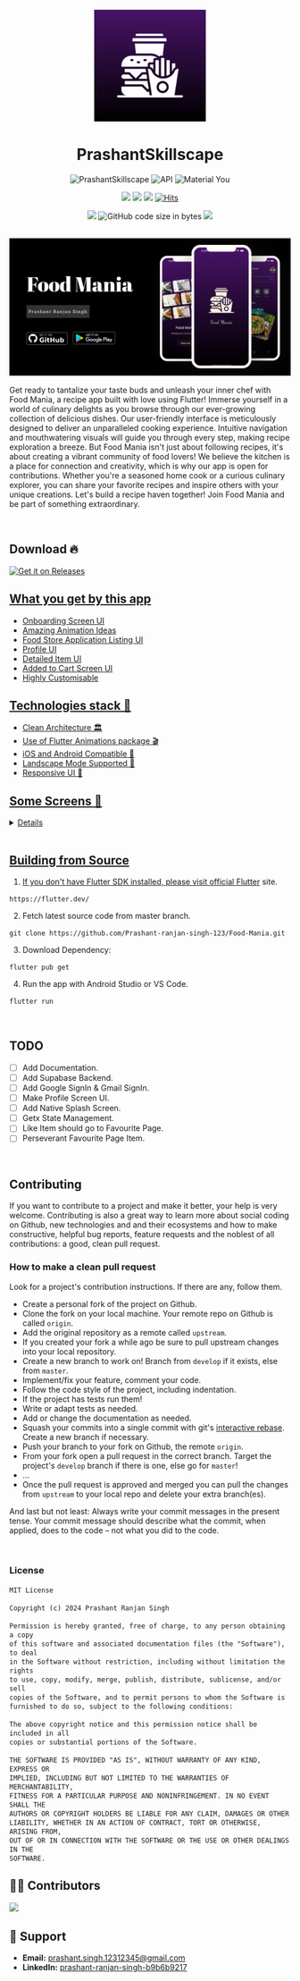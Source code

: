 <div align="center">
<br>
<img src="https://raw.githubusercontent.com/Prashant-ranjan-singh-123/Food-Mania/main/readme_images/icon.png" width="200" />

</div>

<h1 align="center">PrashantSkillscape</h1>


<p align="center">
  <img alt="PrashantSkillscape" src="https://img.shields.io/badge/PrashantSkillscape-00d1a7?style=for-the-badge&logo=flutter&logoColor=white"/>
  <img alt="API" src="https://img.shields.io/badge/Api%2024+-50f270?style=for-the-badge&logo=android&logoColor=black"/>
  <img alt="Material You" src="https://custom-icon-badges.demolab.com/badge/material%20you-lightblue?style=for-the-badge&logo=material-you&logoColor=333"/>
</p>

<p align="center">
  <a href="https://github.com/Prashant-ranjan-singh-123/PrashantSkillscape/releases"><img src="https://img.shields.io/github/v/release/Prashant-ranjan-singh-123/PrashantSkillscape?color=purple&include_prereleases&logo=github&style=for-the-badge"/></a>
  <a href="https://github.com/Prashant-ranjan-singh-123/PrashantSkillscape/stargazers"><img src="https://img.shields.io/github/stars/Prashant-ranjan-singh-123/PrashantSkillscape?color=ffff00&style=for-the-badge"/></a>
  <a href="https://github.com/Prashant-ranjan-singh-123/PrashantSkillscape/network/members"><img src="https://img.shields.io/github/forks/Prashant-ranjan-singh-123/PrashantSkillscape?style=for-the-badge"/></a>
  <a href="https://hits.sh/github.com/Prashant-ranjan-singh-123/PrashantSkillscape/"><img alt="Hits" src="https://hits.sh/github.com/Prashant-ranjan-singh-123/PrashantSkillscape.svg?style=for-the-badge&label=Views&extraCount=10&color=54856b"/></a>
</p>

<p align="center">
  <a href="https://github.com/Prashant-ranjan-singh-123/PrashantSkillscape/releases"><img src="https://img.shields.io/github/downloads/Prashant-ranjan-singh-123/PrashantSkillscape/total?color=orange&style=for-the-badge"/></a>
  <img alt="GitHub code size in bytes" src="https://img.shields.io/github/languages/code-size/Prashant-ranjan-singh-123/PrashantSkillscape?style=for-the-badge&color=ggff20">
  <a href="https://github.com/Prashant-ranjan-singh-123/PrashantSkillscape/graphs/contributors"><img src="https://img.shields.io/github/contributors-anon/Prashant-ranjan-singh-123/PrashantSkillscape?style=for-the-badge&color=ccdd56"/></a>
</p>

<br>


<img src="https://raw.githubusercontent.com/Prashant-ranjan-singh-123/Food-Mania/main/readme_images/feature_graphic.png"/>

<p style="text-align: left; font-weight: normal;">Get ready to tantalize your taste buds and unleash your inner chef with Food Mania, a recipe app built with love using Flutter! Immerse yourself in a world of culinary delights as you browse through our ever-growing collection of delicious dishes. Our user-friendly interface is meticulously designed to deliver an unparalleled cooking experience.  Intuitive navigation and mouthwatering visuals will guide you through every step, making recipe exploration a breeze. But Food Mania isn't just about following recipes, it's about creating a vibrant community of food lovers! We believe the kitchen is a place for connection and creativity, which is why our app is open for contributions. Whether you're a seasoned home cook or a curious culinary explorer, you can share your favorite recipes and inspire others with your unique creations. Let's build a recipe haven together!  Join Food Mania and be part of something extraordinary.</p>

<div>
<br>

## Download 🔥
[<img src="https://raw.githubusercontent.com/flocke/andOTP/master/assets/badges/get-it-on-github.png" alt="Get it on Releases" height="80">](https://github.com/Prashant-ranjan-singh-123/Food-Mania/releases/download/apk-01/Food.Mania.apk)
<a href="https://apt.izzysoft.de/fdroid/index/apk/ru.aleshin.timeplanner" target="_blank">

## What you get by this app
- Onboarding Screen UI
- Amazing Animation Ideas
- Food Store Application Listing UI
- Profile UI
- Detailed Item UI
- Added to Cart Screen UI
- Highly Customisable

## Technologies stack 🚀
- Clean Architecture 🏛️
- Use of Flutter Animations package 🎬
- iOS and Android Compatible 📱
- Landscape Mode Supported 🌄
- Responsive UI 📱
  <br>

## Some Screens 📱
<details>
<table>
  <tr>
    <td><img src="https://raw.githubusercontent.com/Prashant-ranjan-singh-123/Food-Mania/main/readme_images/image_0.png" width="499dp"></td>
    <td><img src="https://raw.githubusercontent.com/Prashant-ranjan-singh-123/Food-Mania/main/readme_images/image_1.png" width="499dp"></td>
  <tr>
    <td><img src="https://raw.githubusercontent.com/Prashant-ranjan-singh-123/Food-Mania/main/readme_images/image_3.png" width="499dp"></td>
    <td><img src="https://raw.githubusercontent.com/Prashant-ranjan-singh-123/Food-Mania/main/readme_images/image_6.png" width="499dp"></td>
 </table>
</details>

<br>

## Building from Source

1. If you don't have Flutter SDK installed, please visit official [Flutter](https://flutter.dev/) site.
```
https://flutter.dev/
```

2. Fetch latest source code from master branch.
```
git clone https://github.com/Prashant-ranjan-singh-123/Food-Mania.git
```

3. Download Dependency:
```
flutter pub get
```

4. Run the app with Android Studio or VS Code.
```
flutter run
```

<br>

## TODO

- [ ] Add Documentation.
- [ ] Add Supabase Backend.
- [ ] Add Google SignIn & Gmail SignIn.
- [ ] Make Profile Screen UI.
- [ ] Add Native Splash Screen.
- [ ] Getx State Management.
- [ ] Like Item should go to Favourite Page.
- [ ] Perseverant Favourite Page Item.

<br>

## Contributing

If you want to contribute to a project and make it better, your help is very welcome. Contributing is also a great way to learn more about social coding on Github, new technologies and and their ecosystems and how to make constructive, helpful bug reports, feature requests and the noblest of all contributions: a good, clean pull request.

### How to make a clean pull request

Look for a project's contribution instructions. If there are any, follow them.

- Create a personal fork of the project on Github.
- Clone the fork on your local machine. Your remote repo on Github is called `origin`.
- Add the original repository as a remote called `upstream`.
- If you created your fork a while ago be sure to pull upstream changes into your local repository.
- Create a new branch to work on! Branch from `develop` if it exists, else from `master`.
- Implement/fix your feature, comment your code.
- Follow the code style of the project, including indentation.
- If the project has tests run them!
- Write or adapt tests as needed.
- Add or change the documentation as needed.
- Squash your commits into a single commit with git's [interactive rebase](https://help.github.com/articles/interactive-rebase). Create a new branch if necessary.
- Push your branch to your fork on Github, the remote `origin`.
- From your fork open a pull request in the correct branch. Target the project's `develop` branch if there is one, else go for `master`!
- ...
- Once the pull request is approved and merged you can pull the changes from `upstream` to your local repo and delete
  your extra branch(es).

And last but not least: Always write your commit messages in the present tense. Your commit message should describe what the commit, when applied, does to the code – not what you did to the code.


<br>

### License

```
MIT License

Copyright (c) 2024 Prashant Ranjan Singh

Permission is hereby granted, free of charge, to any person obtaining a copy
of this software and associated documentation files (the "Software"), to deal
in the Software without restriction, including without limitation the rights
to use, copy, modify, merge, publish, distribute, sublicense, and/or sell
copies of the Software, and to permit persons to whom the Software is
furnished to do so, subject to the following conditions:

The above copyright notice and this permission notice shall be included in all
copies or substantial portions of the Software.

THE SOFTWARE IS PROVIDED "AS IS", WITHOUT WARRANTY OF ANY KIND, EXPRESS OR
IMPLIED, INCLUDING BUT NOT LIMITED TO THE WARRANTIES OF MERCHANTABILITY,
FITNESS FOR A PARTICULAR PURPOSE AND NONINFRINGEMENT. IN NO EVENT SHALL THE
AUTHORS OR COPYRIGHT HOLDERS BE LIABLE FOR ANY CLAIM, DAMAGES OR OTHER
LIABILITY, WHETHER IN AN ACTION OF CONTRACT, TORT OR OTHERWISE, ARISING FROM,
OUT OF OR IN CONNECTION WITH THE SOFTWARE OR THE USE OR OTHER DEALINGS IN THE
SOFTWARE.
```

## 👨‍💻 Contributors

<a href='https://github.com/Prashant-ranjan-singh-123/Food-Mania/graphs/contributors'>
  <img src='https://contrib.rocks/image?repo=Prashant-ranjan-singh-123/Food-Mania' />
</a>

</div>

## 🙋 Support

- **Email:** [prashant.singh.12312345@gmail.com](https://mail.google.com/mail/u/?authuser=prashant.singh.12312345@gmail.com)
- **LinkedIn:** [prashant-ranjan-singh-b9b6b9217](https://www.linkedin.com/in/prashant-ranjan-singh-b9b6b9217/)
